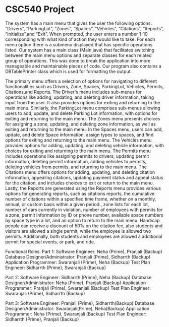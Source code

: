 # CSC540 Project

The system has a main menu that gives the user the following options: “Drivers”, “ParkingLot”, “Zones”, “Spaces”, “Vehicles”, “Citations”, “Reports”,
“Initialize”,and “Exit”. When prompted, the user enters a number 1-10 corresponding with what kind of action they would like to take. For each menu option there is a submenu displayed that has specific operations listed. Our system has a main class (Main.java) that facilitates switching between the main menu options and separate classes for each related group of operations. This was done to break the application into more manageable and maintainable pieces of code. Our program also contains a DBTablePrinter class which is used for formatting the output. 
	

The primary menu offers a selection of options for navigating to different functionalities such as Drivers, Zone, Spaces, ParkingLot, Vehicles, Permits, 
Citations,and Reports. The Driver's menu includes sub-menus for operations like adding, updating, and deleting driver information, taking input from the user. It also provides options for exiting and returning to the main menu. Similarly, the ParkingLot menu comprises sub-menus allowing users to add, update, and delete Parking Lot information, with options for exiting and returning to the main menu. The Zones menu presents choices for assigning a zone, updating, and deleting zone
information, as well as exiting and returning to the main menu. In the Spaces menu, users can add, update, and delete Space information, assign types to spaces, and find options for exiting and returning to the main menu. The Vehicles menu provides options for adding, updating, and deleting vehicle information, with choices for exiting and returning to the main menu. The Permits menu includes operations like assigning permits to drivers, updating permit information, deleting permit information, adding vehicles to permits, deleting vehicles from permits, and returning to the main menu. The Citations menu offers options for adding, updating, and deleting citation information, appealing citations, updating payment status and appeal status for the citation, and includes choices to exit or return to the main menu. Lastly, the Reports are generated using the Reports menu provides various options for generating reports, such as citations reports, the cumulative number of citations within a specified time frame, whether on a monthly, annual, or custom basis within a given period., zone lists for each lot, number of cars currently in violation, number of employees with permits for a zone, permit information by ID or phone number, available space numbers by space type in a lot, and an option to return to the main menu. Handicap people can receive a discount of 50% on the citation fee, also students and visitors are allowed a single permit, while the employee is allowed two permits. Additionally, both students and employees are allowed a additional permit for special events, or park, and ride. 

 
Functional Roles:
Part 1:
Software Engineer: Neha (Prime), Pranjali (Backup)
Database Designer/Administrator: Pranjali (Prime), Sidharrth (Backup)
Application Programmer: Swaranjali (Prime), Neha (Backup)
Test Plan Engineer: Sidharrth (Prime), Swaranjali (Backup)

Part 2:
Software Engineer: Sidharrth (Prime), Neha  (Backup)
Database Designer/Administrator: Neha (Prime), Pranjali (Backup)
Application Programmer: Pranjali (Prime), Swaranjali (Backup)
Test Plan Engineer: Swaranjali (Prime), Sidharrth (Backup)

Part 3:
Software Engineer: Pranjali (Prime), Sidharrth(Backup)
Database Designer/Administrator: Swaranjali(Prime), Neha(Backup)
Application Programmer: Neha (Prime), Swaranjali (Backup)
Test Plan Engineer: Sidharrth (Prime), Pranjali (Backup)
